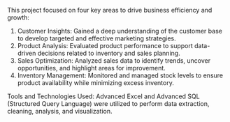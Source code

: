 This project focused on four key areas to drive business efficiency and growth:
 1. Customer Insights: Gained a deep understanding of the customer base to develop targeted and effective marketing strategies.
 2. Product Analysis: Evaluated product performance to support data-driven decisions related to inventory and sales planning.
 3. Sales Optimization: Analyzed sales data to identify trends, uncover opportunities, and highlight areas for improvement.
 4. Inventory Management: Monitored and managed stock levels to ensure product availability while minimizing excess inventory.

Tools and Technologies Used: Advanced Excel and Advanced SQL (Structured Query Language) were utilized to perform data extraction, cleaning, analysis, and visualization.
